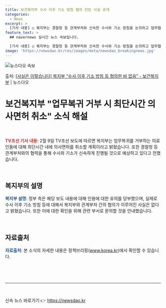 ```yaml
---
title: 보건복지부 수사 이후 기소 방침 협의 안된 사실 공개
categories:
  - News
excerpt: >
  [기사 내용] ○ 복지부는 경찰청 등 관계부처와 신속한 수사와 기소 방침을 논의하고 업무협의도 완료했습니다.…
feature_text: >
  ## navernews 실시간 뉴스 속보입니다.

  [기사 내용] ○ 복지부는 경찰청 등 관계부처와 신속한 수사와 기소 방침을 논의하고 업무협의도 완료했습니다.…
image: 'https://newsdao.kr/res/images/meta/newsdao_breakingnews.jpg'
---
```


![뉴스다오 속보](https://newsdao.kr/res/images/meta/newsdao_breakingnews.jpg)

<p>출처: <a href="https://newsdao.kr/3149" rel="dofollow">[사실은 이렇습니다] 복지부 “수사 이후 기소 방침 등 협의한 바 없음” - 보건복지부</a> | 뉴스다오</p>

<h1 data-ke-size="size26">보건복지부 "업무복귀 거부 시 최단시간 의사면허 취소" 소식 해설</h1>
<p data-ke-size="size16">&nbsp;</p>
<p data-ke-size="size16"><b><span style="color: #ee2323;">TV조선 기사 내용</span></b>: 2월 9일 TV조선 보도에 따르면 복지부는 업무복귀를 거부하는 의료인들에 대해 최단시간 내에 의사면허를 취소할 계획이라고 밝혔습니다. 또한 경찰청 등 관계부처와의 협력을 통해 수사와 기소가 신속하게 진행될 것으로 예상하고 있다고 전했습니다.</p>
<p data-ke-size="size16">&nbsp;</p>
<h2 data-ke-size="size26">복지부의 설명</h2>
<p data-ke-size="size16"><b><span style="color: #1a5490;">복지부 설명</span></b>: 정부 측은 해당 보도 내용에 대해 인용에 대한 유의를 당부했으며, 실제로 수사 이후 기소 방침 등에 대해서 복지부와 관계부처 간의 협의가 이루어진 사실은 없다고 밝혔습니다. 또한 이에 대한 확인을 위해 관련 부서로 문의할 것을 안내했습니다.</p>
<p data-ke-size="size16">&nbsp;</p>
<h2 data-ke-size="size26">자료출처</h2>
<p data-ke-size="size16"><b><span style="color: #1a5490;">자료출처</span></b>: 본 소식의 자세한 내용은 정책브리핑(<a href="https://www.korea.kr" target="_blank">www.korea.kr</a>)에서 확인할 수 있습니다.</p>
<p data-ke-size="size16">&nbsp;</p>
<p data-ke-size="size16">&nbsp;</p>
<hr>
<p data-ke-size="size16">&nbsp;</p> 

신속 뉴스 바로가기 👉 <a href="https://newsdao.kr" rel="dofollow">https://newsdao.kr</a>


